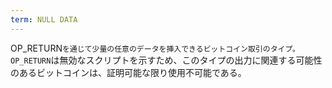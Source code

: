 ```yaml
---
term: NULL DATA
---
```

OP_RETURN`を通じて少量の任意のデータを挿入できるビットコイン取引のタイプ。OP_RETURN`は無効なスクリプトを示すため、このタイプの出力に関連する可能性のあるビットコインは、証明可能な限り使用不可能である。
